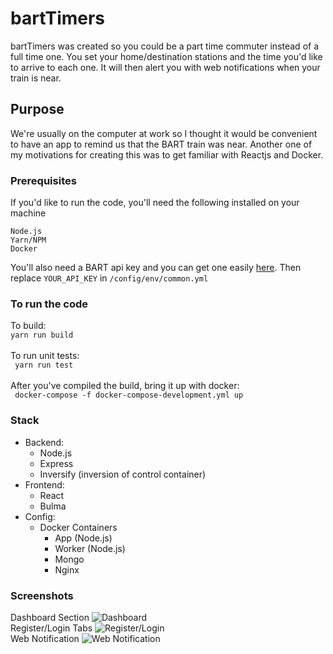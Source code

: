 # bartTimers
bartTimers was created so you could be a part time commuter instead of a full time one. You set your home/destination stations and the time you'd like to arrive to each one. It will then alert you with web notifications when your train is near.

## Purpose
We're usually on the computer at work so I thought it would be convenient to have an app to remind us that the BART train was near. Another one of my motivations for creating this was to get familiar with Reactjs and Docker.


### Prerequisites
If you'd like to run the code, you'll need the following installed on your machine
```
Node.js
Yarn/NPM
Docker
```
You'll also need a BART api key and you can get one easily [here](http://api.bart.gov/api/register.aspx).
Then replace ```YOUR_API_KEY``` in ```/config/env/common.yml```

### To run the code
To build: <br />
```yarn run build``` <br /> <br />
To run unit tests: <br />
 ``` yarn run test``` <br /> <br />
 After you've compiled the build, bring it up with docker: <br />
 ``` docker-compose -f docker-compose-development.yml up```

### Stack
* Backend: 
  * Node.js
  * Express
  * Inversify (inversion of control container)
* Frontend: 
  * React
  * Bulma
* Config: 
  * Docker Containers
    * App (Node.js)
    * Worker (Node.js)
    * Mongo
    * Nginx


### Screenshots
Dashboard Section
![Dashboard](/git/screenshots/dashboard.png?raw=true "Dashboard image")
<br />
Register/Login Tabs
![Register/Login](/git/screenshots/register-login.png?raw=true "register and login image")
<br />
Web Notification
![Web Notification](/git/screenshots/react-notification.png?raw=true "web notification")
